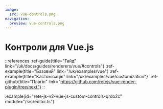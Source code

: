```yaml
---
image:
  src: vue-controls.png
navigation:
  preview: vue-controls.png
---
```


# Контроли для Vue.js

::references
:ref-guide{title="Гайд" link="/uk/docs/guides/renderers/vue/#controls"}
:ref-example{title="Базовий" link="/uk/examples/vue"}
:ref-example{title="Кастомізація" link="/uk/examples/vue/customization"}
:ref-github{title="Плагін" link="https://github.com/retejs/vue-render-plugin/tree/next"}
::

:example{id="rete-js-v2-vue-js-custom-controls-qrdo2c" module="/src/editor.ts"}
